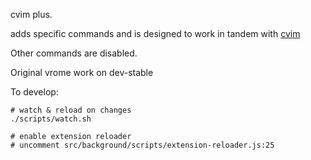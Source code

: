 cvim plus.


adds specific commands and is designed to work in tandem with [cvim](https://github.com/1995eaton/chromium-vim)


Other commands are disabled.

Original vrome work on dev-stable



To develop:

```
# watch & reload on changes
./scripts/watch.sh

# enable extension reloader
# uncomment src/background/scripts/extension-reloader.js:25
```


